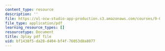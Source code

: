 ```yaml
---
content_type: resource
description: ''
file: https://ol-ocw-studio-app-production.s3.amazonaws.com/courses/9-00sc-introduction-to-psychology-fall-2011/bf1438f5da28d404bf4f76053d8a8077_MYMYXhR2Ppw.pdf
file_type: application/pdf
learning_resource_types: []
resourcetype: Document
title: 3play pdf file
uid: bf1438f5-da28-d404-bf4f-76053d8a8077
---
```

